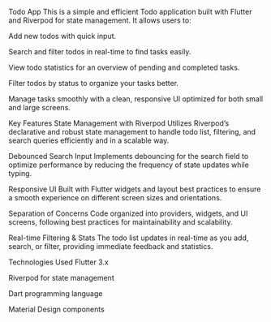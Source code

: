 Todo App
This is a simple and efficient Todo application built with Flutter and Riverpod for state management. It allows users to:

Add new todos with quick input.

Search and filter todos in real-time to find tasks easily.

View todo statistics for an overview of pending and completed tasks.

Filter todos by status to organize your tasks better.

Manage tasks smoothly with a clean, responsive UI optimized for both small and large screens.

Key Features
State Management with Riverpod
Utilizes Riverpod’s declarative and robust state management to handle todo list, filtering, and search queries efficiently and in a scalable way.

Debounced Search Input
Implements debouncing for the search field to optimize performance by reducing the frequency of state updates while typing.

Responsive UI
Built with Flutter widgets and layout best practices to ensure a smooth experience on different screen sizes and orientations.

Separation of Concerns
Code organized into providers, widgets, and UI screens, following best practices for maintainability and scalability.

Real-time Filtering & Stats
The todo list updates in real-time as you add, search, or filter, providing immediate feedback and statistics.

Technologies Used
Flutter 3.x

Riverpod for state management

Dart programming language

Material Design components
